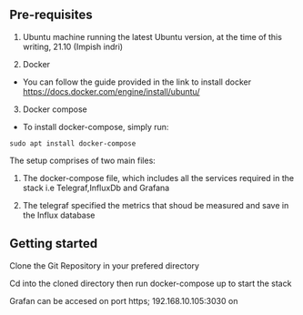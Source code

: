 ## Pre-requisites 
1. Ubuntu machine running the latest Ubuntu version, at the time of this writing, 21.10 (Impish indri)

2. Docker
   
 - You can follow the guide provided in the link to install docker
https://docs.docker.com/engine/install/ubuntu/

3. Docker compose
   
  - To install docker-compose, simply run:
  
  `sudo apt install docker-compose`

The setup comprises of two main files:
1. The docker-compose file, which includes all the services required in the stack 
   i.e Telegraf,InfluxDb and Grafana

2. The telegraf specified the metrics that shoud be measured and save in the Influx database


## Getting started
Clone the Git Repository in your prefered directory

Cd into the cloned directory then run 
docker-compose up to start the stack 

Grafan can be accesed on port 
https; 192.168.10.105:3030 on 